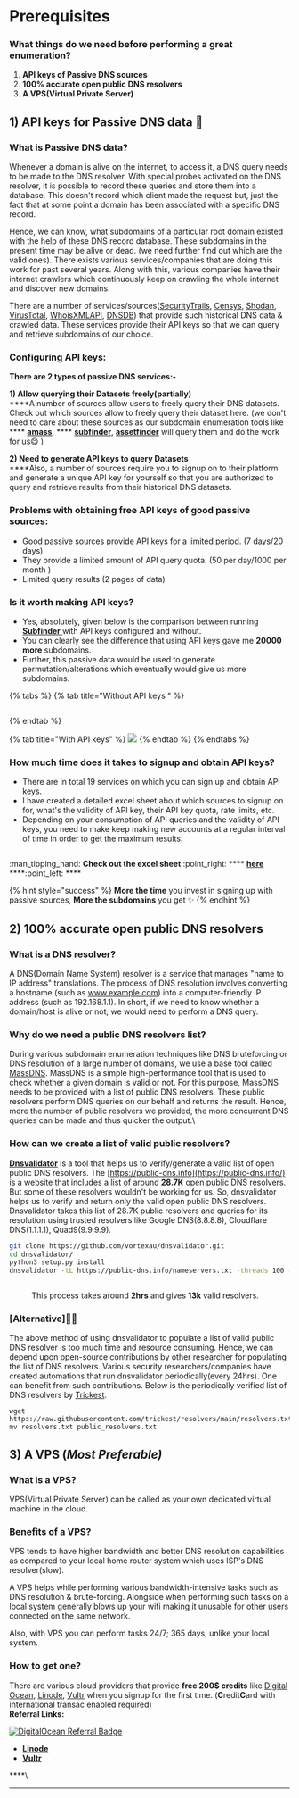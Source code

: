 # Prerequisites

### What things do we need before performing a great enumeration?

1. **API keys of Passive DNS sources**
2. **100% accurate open public DNS resolvers**
3. **A VPS(Virtual Private Server)**



## 1) API keys for Passive DNS data :key:&#x20;

### What is Passive DNS data?

Whenever a domain is alive on the internet, to access it, a DNS query needs to be made to the DNS resolver. With special probes activated on the DNS resolver, it is possible to record these queries and store them into a database. This doesn't record which client made the request but, just the fact that at some point a domain has been associated with a specific DNS record.

Hence, we can know, what subdomains of a particular root domain existed with the help of these DNS record database. These subdomains in the present time may be alive or dead. (we need further find out which are the valid ones). There exists various services/companies that are doing this work for past several years. Along with this, various companies have their internet crawlers which continuously keep on crawling the whole internet and discover new domains.

There are a number of services/sources([SecurityTrails](https://securitytrails.com/), [Censys](https://censys.io/), [Shodan](https://www.shodan.io/), [VirusTotal](https://www.virustotal.com/), [WhoisXMLAPI](https://www.whoisxmlapi.com/), [DNSDB](https://www.farsightsecurity.com/tools/dnsdb-scout/)) that provide such historical DNS data & crawled data. These services provide their API keys so that we can query and retrieve subdomains of our choice.

### Configuring API keys:&#x20;

**There are 2 types of passive DNS services:-**

**1) Allow querying their Datasets freely(partially)**\
****A number of sources allow users to freely query their DNS datasets. Check out which sources allow to freely query their dataset here. (we don't need to care about these sources as our subdomain enumeration tools like **** [**amass**](https://github.com/OWASP/Amass), **** [**subfinder**](https://github.com/projectdiscovery/subfinder), [**assetfinder**](https://github.com/tomnomnom/assetfinder) will query them and do the work for us:yum: )

**2) Need to generate API keys to query Datasets**\
****Also, a number of sources require you to signup on to their platform and generate a unique API key for yourself so that you are authorized to query and retrieve results from their historical DNS datasets.

### Problems with obtaining free API keys of good passive sources:

* Good passive sources provide API keys for a limited period. (7 days/20 days)
* They provide a limited amount of API query quota. (50 per day/1000 per month )
* Limited query results (2 pages of data)

### Is it worth making API keys?

* Yes, absolutely, given below is the comparison between running [**Subfinder** ](https://github.com/projectdiscovery/subfinder)with API keys configured and without.
* You can clearly see the difference that using API keys gave me **20000 more** subdomains.
* Further, this passive data would be used to generate permutation/alterations which eventually would give us more subdomains.

{% tabs %}
{% tab title="Without API keys " %}
<figure><img src="../.gitbook/assets/subfinder without(1).png" alt=""><figcaption></figcaption></figure>
{% endtab %}

{% tab title="With API keys" %}
![](../.gitbook/assets/subfinderconfig.png)
{% endtab %}
{% endtabs %}

### How much time does it takes to signup and obtain API keys?

* There are in total 19 services on which you can sign up and obtain API keys.
* I have created a detailed excel sheet about which sources to signup on for, what's the validity of API key, their API key quota, rate limits, etc.
* Depending on your consumption of API queries and the validity of API keys, you need to make keep making new accounts at a regular interval of time in order to get the maximum results.

<figure><img src="../.gitbook/assets/Excel sheet screenshot.png" alt=""><figcaption></figcaption></figure>

:man\_tipping\_hand: **Check out the excel sheet** :point\_right: **** [**here** ](https://docs.google.com/spreadsheets/d/19lns4DUmCts1VXIhmC6x-HaWgNT7vWLH0N68srxS7bI/edit?usp=sharing)****:point\_left: ****&#x20;

{% hint style="success" %}
**More the time** you invest in signing up with passive sources, **More the subdomains** you get ✨
{% endhint %}

##

## 2) 100% accurate open public DNS resolvers

### What is a DNS resolver?

A DNS(Domain Name System) resolver is a service that manages "name to IP address" translations. The process of DNS resolution involves converting a hostname (such as www.example.com) into a computer-friendly IP address (such as 192.168.1.1). In short, if we need to know whether a domain/host is alive or not; we would need to perform a DNS query.

### Why do we need a public DNS resolvers list?

During various subdomain enumeration techniques like DNS bruteforcing or DNS resolution of a large number of domains, we use a base tool called [MassDNS](https://github.com/blechschmidt/massdns). MassDNS is a simple high-performance tool that is used to check whether a given domain is valid or not. For this purpose, MassDNS needs to be provided with a list of public DNS resolvers. These public resolvers perform DNS queries on our behalf and returns the result. Hence, more the number of public resolvers we provided, the more concurrent DNS queries can be made and thus quicker the output.\


### How can we create a list of valid public resolvers?

[**Dnsvalidator**](https://github.com/vortexau/dnsvalidator) is a tool that helps us to verify/generate a valid list of open public DNS resolvers. The [https://public-dns.info](https://public-dns.info/) is a website that includes a list of around **28.7K** open public DNS resolvers. But some of these resolvers wouldn't be working for us. So, dnsvalidator helps us to verify and return only the valid open public DNS resolvers. Dnsvalidator takes this list of 28.7K public resolvers and queries for its resolution using trusted resolvers like Google DNS(8.8.8.8), Cloudflare DNS(1.1.1.1), Quad9(9.9.9.9).

```bash
git clone https://github.com/vortexau/dnsvalidator.git
cd dnsvalidator/
python3 setup.py install
dnsvalidator -tL https://public-dns.info/nameservers.txt -threads 100 -o resolvers.txt
```

<figure><img src="../.gitbook/assets/dnvalidator.png" alt=""><figcaption><p>This process takes around <strong>2hrs</strong> and gives <strong>13k</strong> valid resolvers. </p></figcaption></figure>

### \[Alternative]💁‍♂️

The above method of using dnsvalidator to populate a list of valid public DNS resolver is too much time and resource consuming. Hence, we can depend upon open-source contributions by other researcher for populating the list of DNS resolvers. Various security researchers/companies have created automations that run dnsvalidator periodically(every 24hrs). One can benefit from such contributions. Below is the periodically verified list of DNS resolvers by [Trickest](https://trickest.com/).

```
wget https://raw.githubusercontent.com/trickest/resolvers/main/resolvers.txt
mv resolvers.txt public_resolvers.txt
```

##

## 3) A VPS (_Most Preferable)_

### What is a VPS?

VPS(Virtual Private Server) can be called as your own dedicated virtual machine in the cloud.&#x20;

### Benefits of a VPS?

VPS tends to have higher bandwidth and better DNS resolution capabilities as compared to your local home router system which uses ISP's DNS resolver(slow).

A VPS helps while performing various bandwidth-intensive tasks such as DNS resolution & brute-forcing. Alongside when performing such tasks on a local system generally blows up your wifi making it unusable for other users connected on the same network.

Also, with VPS you can perform tasks 24/7; 365 days, unlike your local system.

### How to get one?

There are various cloud providers that provide **free 200$ credits** like [Digital Ocean](https://www.digitalocean.com/), [Linode](https://www.linode.com/), [Vultr](https://www.vultr.com/) when you signup for the first time. (**C**redit**C**ard with international transac enabled required)\
**Referral Links:**

[![DigitalOcean Referral Badge](https://web-platforms.sfo2.digitaloceanspaces.com/WWW/Badge%203.svg)](https://www.digitalocean.com/?refcode=9961f826b4d3\&utm\_campaign=Referral\_Invite\&utm\_medium=Referral\_Program\&utm\_source=badge)

* ****[**Linode**](https://www.linode.com/?r=3e95d563ede9af9901189e9476917c9338b7108f)****
* ****[**Vultr**](https://www.vultr.com/?ref=8905902)****

****\
****



